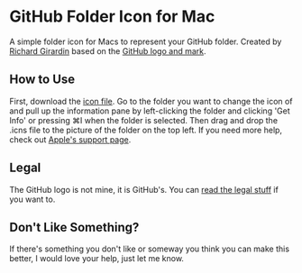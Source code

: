 # GitHub Folder Icon for Mac

A simple folder icon for Macs to represent your GitHub folder.
Created by [Richard Girardin](http://girard.in) based on the [GitHub logo and mark](https://github.com/logos).

## How to Use

First, download the [icon file](https://github.com/rmgirardin/mac-github-folder/blob/master/GitHubFolderIcon.icns). Go to the folder you want to change the icon of and pull up the information pane by left-clicking the folder and clicking 'Get Info' or pressing ⌘I when the folder is selected. Then drag and drop the .icns file to the picture of the folder on the top left. If you need more help, check out [Apple's support page](https://support.apple.com/en-us/HT201737).

## Legal

The GitHub logo is not mine, it is GitHub's. You can [read the legal stuff](https://github.com/logos#legal_verbiage) if you want to.

## Don't Like Something?

If there's something you don't like or someway you think you can make this better, I would love your help, just let me know.
